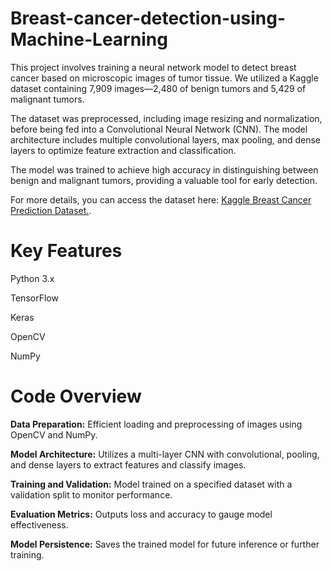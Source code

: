 # Breast-cancer-detection-using-Machine-Learning

This project involves training a neural network model to detect breast cancer based on microscopic images of tumor tissue. We utilized a Kaggle dataset containing 7,909 images—2,480 of benign tumors and 5,429 of malignant tumors.

The dataset was preprocessed, including image resizing and normalization, before being fed into a Convolutional Neural Network (CNN). The model architecture includes multiple convolutional layers, max pooling, and dense layers to optimize feature extraction and classification.

The model was trained to achieve high accuracy in distinguishing between benign and malignant tumors, providing a valuable tool for early detection.

For more details, you can access the dataset here: [Kaggle Breast Cancer Prediction Dataset.](https://www.kaggle.com/datasets/merishnasuwal/breast-cancer-prediction-dataset/data).

# Key Features
Python 3.x

TensorFlow

Keras

OpenCV

NumPy

# Code Overview

**Data Preparation:** Efficient loading and preprocessing of images using OpenCV and NumPy.

**Model Architecture:** Utilizes a multi-layer CNN with convolutional, pooling, and dense layers to extract features and classify images.

**Training and Validation:** Model trained on a specified dataset with a validation split to monitor performance.

**Evaluation Metrics:** Outputs loss and accuracy to gauge model effectiveness.

**Model Persistence:** Saves the trained model for future inference or further training.
